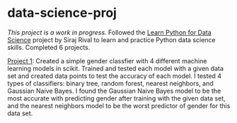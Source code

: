 # data-science-proj
*This project is a work in progress.*
Followed the [Learn Python for Data Science](https://www.youtube.com/watch?v=T5pRlIbr6gg) project by Siraj Rival to learn and practice Python data science skills. Completed 6 projects.

[Project 1](https://github.com/redrainboot/data-science-proj/tree/main/project-1): Created a simple gender classfier with 4 different machine learning models in scikit. Trained and tested each model with a given data set and created data points to test the accuracy of each model. I tested 4 types of classifiers: binary tree, random forest, nearest neighbors, and Gaussian Naive Bayes. I found the Gaussian Naive Bayes model to be the most accurate with predicting gender after training with the given data set, and the nearest neighbors model to be the worst predictor of gender for this data set.
